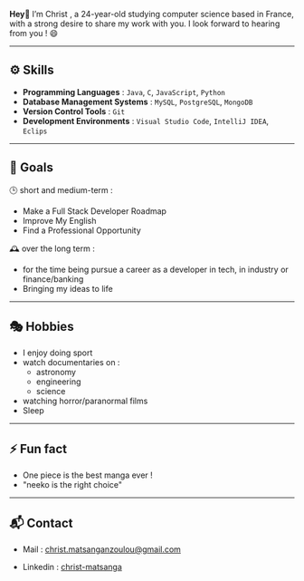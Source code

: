  **Hey**👋
 I’m Christ , a 24-year-old studying computer science based in France, with a strong desire to share my work with you. I look forward to hearing from you ! 😄

---

## ⚙️ Skills

- **Programming Languages** : `Java`, `C`, `JavaScript`, `Python`
- **Database Management Systems** : `MySQL`, `PostgreSQL`, `MongoDB`
- **Version Control Tools** : `Git`
- **Development Environments** : `Visual Studio Code`, `IntelliJ IDEA`, `Eclips`

---

## 🎯 Goals

🕒 short and medium-term :
  * Make a Full Stack Developer Roadmap
  * Improve My English
  * Find a Professional Opportunity
    
🕰️ over the long term :
  * for the time being pursue a career as a developer in tech, in industry  or finance/banking 
  * Bringing my ideas to life

---

## 🎭 Hobbies

- I enjoy doing sport
- watch documentaries on : 
  - astronomy
  - engineering
  - science
- watching horror/paranormal films
- Sleep

---

## ⚡ Fun fact 

- One piece is the best manga ever !
- "neeko is the right choice"

---

## 📬 Contact 

* Mail : [christ.matsanganzoulou@gmail.com](mailto:christ.matsanganzoulou@gmail.com)

* Linkedin : [christ-matsanga](https://www.linkedin.com/in/christ-matsanga-755a59303/)


